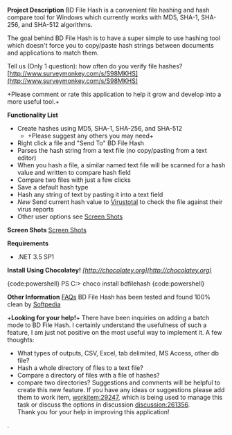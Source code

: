 **Project Description**
BD File Hash is a convenient file hashing and hash compare tool for Windows which currently works with MD5, SHA-1, SHA-256, and SHA-512 algorithms.  


The goal behind BD File Hash is to have a super simple to use hashing tool which doesn't force you to copy/paste hash strings between documents and applications to match them.  

Tell us (Only 1 question): how often do you verify file hashes? [http://www.surveymonkey.com/s/S98MKHS](http://www.surveymonkey.com/s/S98MKHS)

+Please comment or rate this application to help it grow and develop into a more useful tool.+

**Functionality List**
* Create hashes using MD5, SHA-1, SHA-256, and SHA-512
	* +Please suggest any others you may need+
* Right click a file and "Send To" BD File Hash
* Parses the hash string from a text file (no copy/pasting from a text editor)
* When you hash a file, a similar named text file will be scanned for a hash value and written to compare hash field
* Compare two files with just a few clicks
* Save a default hash type
* Hash any string of text by pasting it into a text field
* _New_ Send current hash value to [Virustotal](http://www.virustotal.com) to check the file against their virus reports
* Other user options see [Screen Shots](Screen-Shots)

**Screen Shots**
[Screen Shots](Screen-Shots)

**Requirements**
* .NET 3.5 SP1

**Install Using Chocolatey!**
_[http://chocolatey.org](http://chocolatey.org)_    

{code:powershell}
PS C:\> choco install bdfilehash
{code:powershell}

**Other Information**
[FAQs](FAQs)
BD File Hash has been tested and found 100% clean by [Softpedia](http://www.softpedia.com/get/System/File-Management/BD-File-Hash.shtml)


+**Looking for your help!**+
There have been inquiries on adding a batch mode to BD File Hash.  I certainly understand the usefulness of such a feature, I am just not positive on the most useful way to implement it.  A few thoughts:
* What types of outputs, CSV, Excel, tab delimited, MS Access, other db file?
* Hash a whole directory of files to a text file?
* Compare a directory of files with a file of hashes?
* compare two directories?
Suggestions and comments will be helpful to create this new feature.  If you have any ideas or suggestions please add them to work item, [workitem:29247](workitem_29247), which is being used to manage this task or discuss the options in discussion [discussion:261356](discussion_261356).  
Thank you for your help in improving this application!

.
